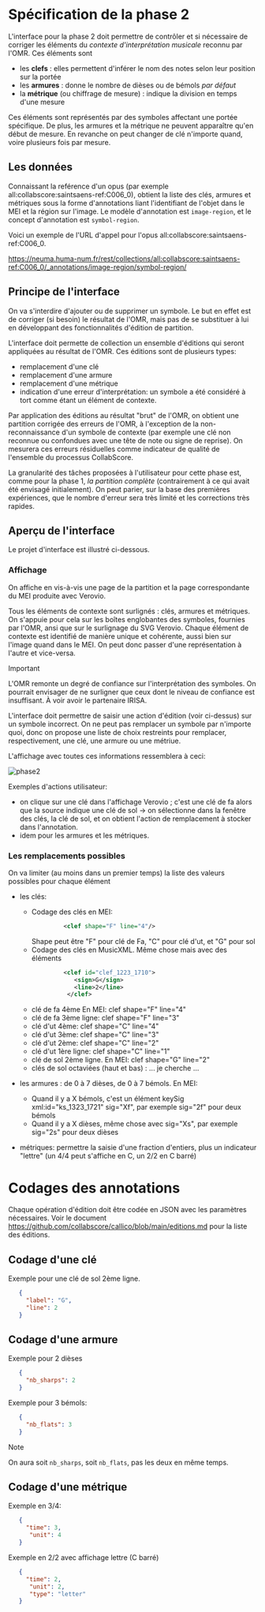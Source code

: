 # Spécification de la phase 2

L'interface pour la phase 2 doit permettre de contrôler et si nécessaire de corriger les éléments du *contexte d'interprétation musicale* 
reconnu par l'OMR. Ces éléments sont

 - les **clefs** : elles permettent d'inférer le nom des notes selon leur position sur la portée
 - les **armures** : donne le nombre de dièses ou de bémols *par défaut*
 - la **métrique** (ou chiffrage de mesure) : indique la division en temps d'une mesure

Ces éléments sont représentés par des symboles affectant une portée spécifique. De plus, les armures et la métrique ne peuvent apparaître qu'en 
début de mesure. En revanche on peut changer de clé n'importe quand, voire plusieurs fois par mesure.

## Les données

Connaissant la reférence d'un opus (par exemple all:collabscore:saintsaens-ref:C006_0), obtient la liste des clés, armures et métriques sous la forme d'annotations liant l'identifiant de l'objet dans le MEI et la région sur l'image. Le modèle d'annotation est ``image-region``, et le concept d'annotation est ``symbol-region``.

Voici un exemple de l'URL d'appel pour l'opus all:collabscore:saintsaens-ref:C006_0.

https://neuma.huma-num.fr/rest/collections/all:collabscore:saintsaens-ref:C006_0/_annotations/image-region/symbol-region/

## Principe de l'interface

On va s'interdire d'ajouter ou de supprimer un symbole. Le but en effet est de corriger (si besoin) le résultat de l'OMR, mais pas
de se substituer à lui en développant des fonctionnalités d'édition de partition. 

L'interface doit permette de collection un ensemble d'éditions qui seront appliquées au résultat de l'OMR. Ces éditions sont de plusieurs
types:

  - remplacement d'une clé
  - remplacement d'une armure
  - remplacement d'une métrique
  - indication d'une erreur d'interprétation: un symbole a été considéré à tort comme étant un élément de contexte.

Par application des éditions au résultat "brut" de l'OMR, on obtient une partition corrigée des erreurs de l'OMR, à l'exception de
la non-reconnaissance d'un symbole de contexte (par exemple une clé non reconnue ou confondues avec une tête de note ou signe de reprise). On mesurera ces erreurs résiduelles comme indicateur de qualité de l'ensemble du processus CollabScore.

La granularité des tâches proposées à l'utilisateur pour cette phase est, comme pour la phase 1, *la partition complète* (contrairement à ce qui avait été envisagé initialement). On peut parier, sur la base des premières expériences, que le nombre d'erreur sera très limité et les corrections très rapides.

## Aperçu de l'interface

Le projet d'interface est illustré ci-dessous. 

### Affichage 

On affiche en vis-à-vis une page de la partition et la page correspondante du MEI
produite avec Verovio.

Tous les éléments de contexte sont surlignés : clés, armures et métriques. On s'appuie pour cela sur les boîtes englobantes des symboles, fournies par l'OMR, ansi que sur le surlignage du SVG Verovio. Chaque élément de contexte est identifié de manière unique et cohérente, aussi bien sur l'image quand dans le MEI. On peut donc passer d'une représentation à l'autre et vice-versa.

> [!IMPORTANT]  
> L'OMR remonte un degré de confiance sur l'interprétation des symboles. On pourrait envisager de ne surligner que ceux dont
> le niveau de confiance est insuffisant. À voir avoir le partenaire IRISA. 

L'interface doit permettre de saisir une action d'édition (voir ci-dessus) sur un symbole incorrect. On ne peut pas remplacer 
un symbole par n'importe quoi, donc on propose une liste de choix restreints pour remplacer, respectivement, une clé, une armure ou une métriue.

L'affichage avec toutes ces informations ressemblera à ceci:

![phase2](https://github.com/user-attachments/assets/6c29be10-ad2f-4cc5-bb72-eaa84d81cfb9)

Exemples d'actions utilisateur:

 - on clique sur une clé dans l'affichage Verovio ; c'est une clé de fa alors que la source indique une clé de sol -> on sélectionne dans la fenêtre des clés, la clé de sol, et on obtient l'action de remplacement à stocker dans l'annotation.
 - idem pour les armures et les métriques.

### Les remplacements possibles

On va limiter (au moins dans un premier temps) la liste des valeurs possibles pour chaque élément

 - les clés:
     - Codage des clés en MEI:
       ```xml
                <clef shape="F" line="4"/>
       ```
       Shape peut être "F" pour clé de Fa, "C" pour clé d'ut, et "G" pour sol
     - Codage des clés en MusicXML. Même chose mais avec des éléments
       ```xml
                <clef id="clef_1223_1710">
                   <sign>G</sign>
                   <line>2</line>
                 </clef>
        ```
     - clé de fa 4ème  En MEI:   clef shape="F" line="4" 
     - clé de fa 3ème ligne:  clef shape="F" line="3" 
     - clé d'ut 4ème: clef shape="C" line="4" 
     - clé d'ut 3ème: clef shape="C" line="3" 
     - clé d'ut 2ème: clef shape="C" line="2" 
     - clé d'ut 1ère ligne:  clef shape="C" line="1" 
     - clé de sol 2ème ligne. En MEI:   clef shape="G" line="2" 
     - clés de sol octaviées (haut et bas) : ... je cherche ...


 - les armures : de 0 à 7 dièses, de 0 à 7 bémols. En MEI:
    -  Quand il y a X bémols, c'est un élément keySig xml:id="ks_1323_1721" sig="Xf", par exemple  sig="2f" pour deux bémols
    -  Quand il y a X dièses, même chose avec sig="Xs", par exemple  sig="2s" pour deux dièses
 - métriques: permettre la saisie d'une fraction d'entiers, plus un indicateur "lettre" (un 4/4 peut s'affiche en C, un 2/2 en C barré)

# Codages des annotations

Chaque opération d'édition doit être codée en JSON avec les paramètres nécessaires. Voir le document https://github.com/collabscore/callico/blob/main/editions.md pour la liste des éditions.


## Codage d'une clé

Exemple pour une clé de sol 2ème ligne.

```json
   {
     "label": "G",
     "line": 2
   }
```

## Codage d'une armure

Exemple pour 2 dièses

```json
   {
     "nb_sharps": 2
   }
```

Exemple pour 3 bémols:

```json
   {
     "nb_flats": 3
   }
```

> [!NOTE]  
> On aura soit ``nb_sharps``, soit ``nb_flats``, pas les deux en même temps.

## Codage d'une métrique

Exemple en 3/4:

```json
   {
     "time": 3,
      "unit": 4
   }
```

Exemple en 2/2 avec affichage lettre (C barré)

```json
   {
     "time": 2,
      "unit": 2,
      "type": "letter"
   }
```




